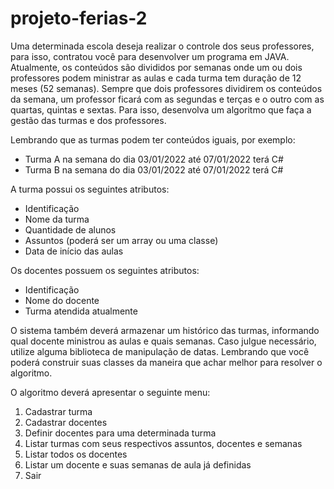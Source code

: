 # projeto-ferias-2

Uma determinada escola deseja realizar o controle dos seus professores, para isso, contratou você para desenvolver um programa em JAVA. Atualmente, os conteúdos são divididos por semanas onde um ou dois professores podem ministrar as aulas e cada turma tem duração de 12 meses (52 semanas). Sempre que dois professores dividirem os conteúdos da semana, um professor ficará com as segundas e terças e o outro com as quartas, quintas e sextas. Para isso, desenvolva um algoritmo que faça a gestão das turmas e dos professores.

Lembrando que as turmas podem ter conteúdos iguais, por exemplo:
- Turma A na semana do dia 03/01/2022 até 07/01/2022 terá C#
- Turma B na semana do dia 03/01/2022 até 07/01/2022 terá C#

A turma possui os seguintes atributos:
- Identificação
- Nome da turma
- Quantidade de alunos
- Assuntos (poderá ser um array ou uma classe)
- Data de início das aulas

Os docentes possuem os seguintes atributos:
- Identificação
- Nome do docente
- Turma atendida atualmente

O sistema também deverá armazenar um histórico das turmas, informando qual docente ministrou as aulas e quais semanas. Caso julgue necessário, utilize alguma biblioteca de manipulação de datas. Lembrando que você poderá construir suas classes da maneira que achar melhor para resolver o algoritmo.

O algoritmo deverá apresentar o seguinte menu:
1. Cadastrar turma
2. Cadastrar docentes
3. Definir docentes para uma determinada turma
4. Listar turmas com seus respectivos assuntos, docentes e semanas
5. Listar todos os docentes
6. Listar um docente e suas semanas de aula já definidas
7. Sair
